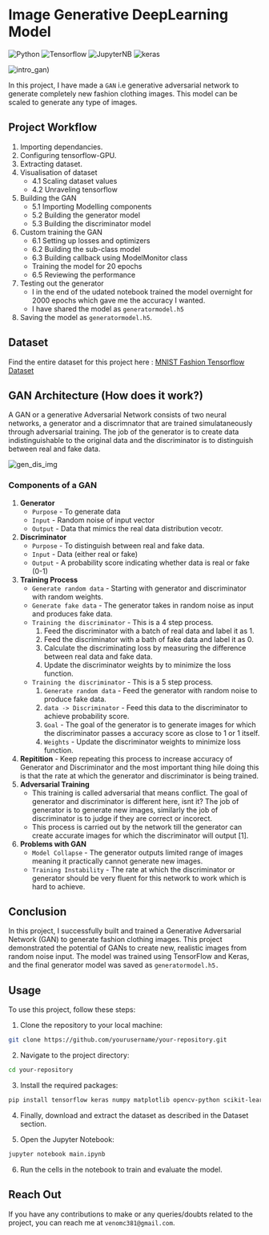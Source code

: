 # **Image Generative DeepLearning Model**
![Python](https://img.shields.io/badge/Python-3.12.4-blueviolet)
![Tensorflow](https://img.shields.io/badge/API-Tensorflow-fcba03)
![JupyterNB](https://img.shields.io/badge/Editor-JupyterNB-blue)
![keras](https://img.shields.io/badge/DeepLearning-Keras-red)

![intro_gan](https://github.com/aryanc381/Image-Generation-DL-Model/blob/main/ganintro.jpg))

In this project, I have made a ```GAN``` i.e generative adversarial network to generate completely new fashion clothing images. This model can be scaled to generate any type of images.

## Project Workflow
1. Importing dependancies.
2. Configuring tensorflow-GPU.
3. Extracting dataset.
4. Visualisation of dataset
   - 4.1 Scaling dataset values
   - 4.2 Unraveling tensorflow
5. Building the GAN
   - 5.1 Importing Modelling components
   - 5.2 Building the generator model
   - 5.3 Building the discriminator model
6. Custom training the GAN
   - 6.1 Setting up losses and optimizers
   - 6.2 Building the sub-class model
   - 6.3 Building callback using ModelMonitor class
   - Training the model for 20 epochs
   - 6.5 Reviewing the performance
7. Testing out the generator
   - I in the end of the udated notebook trained the model overnight for 2000 epochs which gave me the accuracy I wanted.
   - I have shared the model as ```generatormodel.h5```
8. Saving the model as ```generatormodel.h5```.

## Dataset
Find the entire dataset for this project here : [MNIST Fashion Tensorflow Dataset](https://www.tensorflow.org/datasets/catalog/fashion_mnist)


## GAN Architecture (How does it work?)
A GAN or a generative Adversarial Network consists of two neural networks, a generator and a discrimnator that are trained simulataneously through adversarial training.
The job of the generator is to create data indistinguishable to the original data and the discriminator is to distinguish between real and fake data. 

![gen_dis_img](https://github.com/aryanc381/Image-Generation-DL-Model/blob/main/ganimg.jpg)


### Components of a GAN
1. **Generator**
   - ```Purpose``` - To generate data
   - ```Input``` - Random noise of input vector
   - ```Output``` - Data that mimics the real data distribution vecotr.
2. **Discriminator**
   - ```Purpose``` - To distinguish between real and fake data.
   - ```Input``` - Data (either real or fake)
   - ```Output``` - A probability score indicating whether data is real or fake (0-1)
3. **Training Process**
   - ```Generate random data``` - Starting with generator and discriminator with random weights.
   - ```Generate fake data``` - The generator takes in random noise as input and produces fake data.
   - ```Training the discriminator``` - This is a 4 step process.
      1. Feed the discriminator with a batch of real data and label it as 1.
      2. Feed the discriminator with a bath of fake data and label it as 0.
      3. Calculate the discriminating loss by measuring the difference between real data and fake data.
      4. Update the discriminator weights by to minimize the loss function.
   - ```Training the discriminator``` - This is a 5 step process.
      1. ```Generate random data``` - Feed the generator with random noise to produce fake data.
      2. ```data -> Discriminator``` - Feed this data to the discriminator to achieve probability score.
      3. ```Goal``` - The goal of the generator is to generate images for which the discriminator passes a accuracy score as close to 1 or 1 itself.
      4. ```Weights``` - Update the discriminator weights to minimize loss function.
4. **Repitition** - Keep repeating this process to increase accuracy of Generator and Discriminator and the most important thing hile doing this is that the rate at which the generator and discriminator is being trained.
5. **Adversarial Training**
   - This training is called adversarial that means conflict. The goal of generator and discriminator is different here, isnt it? The job of generator is to generate new images, similarly the job of discriminator is to judge if they are correct or incorect.
   - This process is carried out by the network till the generator can create accurate images for which the discriminator will output [1].
6. **Problems with GAN**
   - ```Model Collapse``` - The generator outputs limited range of images meaning it practically cannot generate new images.
   - ```Training Instability``` - The rate at which the discriminator or generator should be very fluent for this network to work which is hard to achieve.
  
## Conclusion
In this project, I successfully built and trained a Generative Adversarial Network (GAN) to generate fashion clothing images. This project demonstrated the potential of GANs to create new, realistic images from random noise input. The model was trained using TensorFlow and Keras, and the final generator model was saved as ```generatormodel.h5.```

## Usage
To use this project, follow these steps:

1. Clone the repository to your local machine:
```bash
git clone https://github.com/yourusername/your-repository.git
```
2. Navigate to the project directory:
```bash
cd your-repository
```
3. Install the required packages:
```bash
pip install tensorflow keras numpy matplotlib opencv-python scikit-learn
```
4. Finally, download and extract the dataset as described in the Dataset section.

5. Open the Jupyter Notebook:
```bash
jupyter notebook main.ipynb
```
6. Run the cells in the notebook to train and evaluate the model.

## Reach Out
If you have any contributions to make or any queries/doubts related to the project, you can reach me at ```venomc381@gmail.com```.
